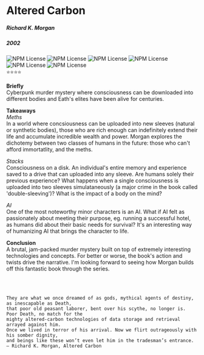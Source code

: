 # Altered Carbon
##### Richard K. Morgan
##### 2002

![NPM License](https://img.shields.io/badge/-sci_fi-blue) ![NPM License](https://img.shields.io/badge/-mystery-blue) ![NPM License](https://img.shields.io/badge/-thriller-blue) ![NPM License](https://img.shields.io/badge/-cyberpunk-blue) ![NPM License](https://img.shields.io/badge/-AI-blue) ![NPM License](https://img.shields.io/badge/-consciousness-blue)
<br>
⭐⭐⭐⭐

**Briefly** <br>
Cyberpunk murder mystery where consciousness can be downloaded into different bodies and Eath's elites have been alive for centuries.

**Takeaways**<br>
*Meths*<br>
In a world where concsiousness can be uploaded into new sleeves (natural or synthetic bodies), those who are rich enough can indefinitely extend their life and accumulate incredible wealth and power.  Morgan explores the dichotemy between two classes of humans in the future: those who can't afford immortatlity, and the meths.

*Stacks*<br>
Consciousness on a disk.  An individual's entire memory and experience saved to a drive that can uploaded into any sleeve. Are humans solely their previous experience? What happens when a single consciousness is uploaded into two sleeves simulataneously (a major crime in the book called 'double-sleeving')? What is the impact of a body on the mind? 

*AI*<br>
One of the most noteworthy minor characters is an AI. What if AI felt as passionately about meeting their purpose, eg. running a successful hotel, as humans did about their basic needs for survival? It's an interesting way of humanizing AI that brings the character to life.

**Conclusion**<br>
A brutal, jam-packed murder mystery built on top of extremely interesting technologies and concepts. For better or worse, the book's action and twists drive the narrative.  I'm looking forward to seeing how Morgan builds off this fantastic book through the series.

<br><br>
```
They are what we once dreamed of as gods, mythical agents of destiny, as inescapable as Death, 
that poor old peasant laborer, bent over his scythe, no longer is. Poor Death, no match for the
mighty altered-carbon technologies of data storage and retrieval arrayed against him. 
Once we lived in terror of his arrival. Now we flirt outrageously with his somber dignity, 
and beings like these won’t even let him in the tradesman’s entrance.
― Richard K. Morgan, Altered Carbon
```

